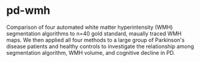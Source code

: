 # pd-wmh
Comparison of four automated white matter hyperintensity (WMH) segmentation algorithms to n=40 gold standard, maually traced WMH maps. We then applied all four methods to a large group of Parkinson's disease patients and healthy controls to investigate the relationship among segmentation algorithm, WMH volume, and cognitive decline in PD.
